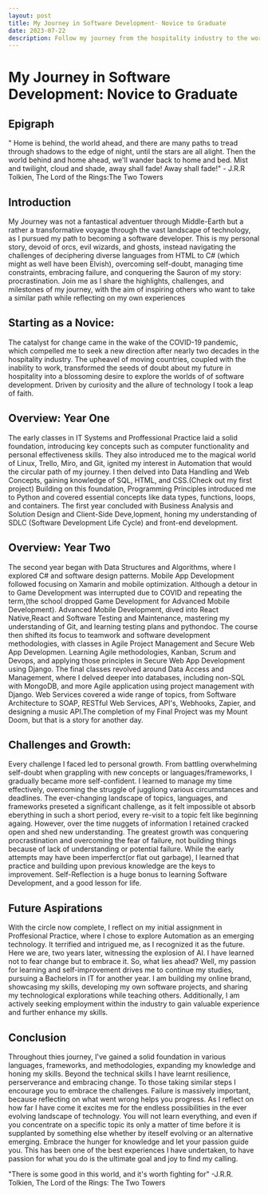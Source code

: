 ```yaml
---
layout: post
title: My Journey in Software Development- Novice to Graduate
date: 2023-07-22
description: Follow my journey from the hospitality industry to the world of software development. Discover how I overcame challenges, embraced growth, and found my passion in coding. Join me on this inspiring path of self-discovery.
---
```


# My Journey in Software Development: Novice to Graduate

## Epigraph
" Home is behind, the world ahead, and there are many paths to tread through shadows to the edge of night, until the stars are all alight. Then the world behind and home ahead, we'll wander back to home and bed. Mist and twilight, cloud and shade, away shall fade! Away shall fade!"
    - J.R.R Tolkien, The Lord of the Rings:The Two Towers


## Introduction
My Journey was not a fantastical adventuer through Middle-Earth but a rather a transformative voyage through the vast landscape of technology, as I pursued my path to becoming a software developer. This is my personal story, devoid of orcs, evil wizards, and ghosts, instead navigating the challenges of deciphering diverse languages from HTML to C# (which might as well have been Elvish), overcoming self-doubt, managing time constraints, embracing failure, and conquering the Sauron of my story: procrastination. Join me as I share the highlights, challenges, and milestones of my journey, with the aim of inspiring others who want to take a similar path while reflecting on my own experiences

## Starting as a Novice:
The catalyst for change came in the wake of the COVID-19 pandemic, which compelled me to seek a new direction after nearly two decades in the hospitality industry. The upheavel of moving countries, coupled with the inability to work, transformed the seeds of doubt about my future in hospitality into a blossoming desire to explore the worlds of of software development. Driven by curiosity and the allure of technology I took a leap of faith. 

## Overview: Year One
The early classes in IT Systems and Proffessional Practice laid a solid foundation, introducing key concepts such as computer functionality and personal effectiveness skills. They also introduced me to the magical world of Linux, Trello, Miro, and Git, ignited my interest in Automation that would the circular path of my journey. I then delved into Data Handling and Web Concepts, gaining knowledge of SQL, HTML, and CSS.(Check out my first project) Building on this foundation, Programming Principles introduced me to Python and covered essential concepts like data types, functions, loops, and containers. The first year concluded with Business Analysis and Solution Design and Client-Side Deve,lopment, honing my understanding of SDLC (Software Development Life Cycle) and front-end development.

## Overview: Year Two
The second year began with Data Structures and Algorithms, where I explored C# and software design patterns. Mobile App Development followed focusing on Xamarin and mobile optimization. Although a detour in to Game Development was interrupted due to COVID and repeating the term,(the school dropped Game Development for Advanced Mobile Development). Advanced Mobile Development, dived into React Native,React and Software Testing and Maintenance, mastering my understanding of Git, and learning testing plans and pythondoc. The course then shifted its focus to teamwork and software development methodologies, with classes in Agile Project Management and Secure Web App Developmen. Learning Agile methodologies, Kanban, Scrum and Devops, and applying those principles in Secure Web App Development using Django. The final classes revolved around Data Access and Management, where I delved deeper into databases, including non-SQL with MongoDB, and more Agile application using project management with Django. Web Services covered a wide range of topics, from Software Architecture to SOAP, RESTful Web Services, API's, Webhooks, Zapier, and designing a music API.The completion of my Final Project was my Mount Doom, but that is a story for another day.

## Challenges and Growth:
Every challenge I faced led to personal growth. From battling overwhelming self-doubt when grappling with new concepts or languages/frameworks, I gradually became more self-confident. I learned to manage my time effectively, overcoming the struggle of juggliong various circumstances and deadlines. The ever-changing landscape of topics, languages, and frameworks preseted a significant challenge, as it felt impossible ot absorb eberything in such a short period, every re-visit to a topic felt like beginning againg. However, over the time nuggets of information I retained cracked open and shed new understanding. The greatest growth was conquering procrastination and overcoming the fear of failure, not building things because of lack of understanding or potential failure. While the early attempts may have been imperferct(or flat out garbage), I learned that practice and building upon previous knowledge are the keys to improvement. Self-Reflection is a huge bonus to learning Software Development, and a good lesson for life.

## Future Aspirations
With the circle now complete, I reflect on my initial assignment in Proffesional Practice, where I chose to explore Automation as an emerging technology. It terrified and intrigued me, as I recognized it as the future. Here we are, two years later, witnessing the explosion of AI. I have learned not to fear change but to embrace it. So, what lies ahead? Well, my passion for learning and self-improvement drives me to continue my studies, pursuing a Bachelors in IT for another year. I am building my online brand, showcasing my skills, developing my own software projects, and sharing my technological explorations while teaching others. Additionally, I am actively seeking employment within the industry to gain valuable experience and further enhance my skills.

## Conclusion
Throughout thies journey, I've gained a solid foundation in various languages, frameworks, and methodologies, expanding my knowledge and honing my skills. Beyond the technical skills I have learnt resilience, perserverance and embracing change. To those taking similar steps I encourage you to embrace the challenges. Failure is massively important, because reflecting on what went wrong helps you progress. As I reflect on how far I have come it excites me for the endless possibilities in the ever evolving landscape of technology. You will not learn everything, and even if you concentrate on a specific topic its only a matter of time before it is supplanted by something else whether by iteself evolving or an alternative emerging. Embrace the hunger for knowledge and let your passion guide you. This has been one of the best experiences I have undertaken, to have passion for what you do is the ultimate goal and joy to find my calling.

"There is some good in this world, and it's worth fighting for"    -J.R.R. Tolkien, The Lord of the Rings: The Two Towers





